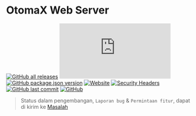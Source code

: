 # OtomaX Web Server

[![GitHub all releases](https://img.shields.io/github/downloads/ndiing/otomax/total)]()
[![GitHub file size in bytes](https://img.shields.io/github/size/ndiing/otomax/dist/bundle.js)]()
[![GitHub package.json version](https://img.shields.io/github/package-json/v/ndiing/otomax)]()
[![Website](https://img.shields.io/website?down_color=lightgrey&down_message=offline&up_color=blue&up_message=online&url=http%3A%2F%2Fndiing.ddns.net)]()
[![Security Headers](https://img.shields.io/security-headers?url=https%3A%2F%2Fndiing.ddns.net)]()
[![GitHub last commit](https://img.shields.io/github/last-commit/ndiing/otomax)]()
[![GitHub](https://img.shields.io/github/license/ndiing/otomax)]()

> Status dalam pengembangan, `Laporan bug` & `Permintaan fitur`, dapat di kirim ke [Masalah](https://github.com/ndiing/OtomaX/issues/new/choose)